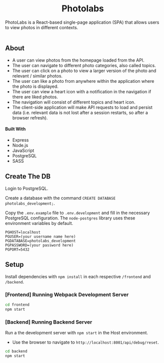 <h1 align="center"> Photolabs </h1>
PhotoLabs is a React-based single-page application (SPA) that allows users to view photos in different contexts.
<br />
<br />

## About

- A user can view photos from the homepage loaded from the API.
- The user can navigate to different photo categories, also called topics.
- The user can click on a photo to view a larger version of the photo and relevant / similar photos.
- The user can like a photo from anywhere within the application where the photo is displayed.
- The user can view a heart icon with a notification in the navigation if there are liked photos.
- The navigation will consist of different topics and heart icon.
- The client-side application will make API requests to load and persist data (i.e. relevant data is not lost after a session restarts, so after a browser refresh).

#### Built With 

- Express
- Node.js
- JavaScript
- PostgreSQL
- SASS

## Create The DB

Login to PostgreSQL. 

Create a database with the command `CREATE DATABASE photolabs_development;`.

Copy the `.env.example` file to `.env.development` and fill in the necessary PostgreSQL configuration.
The `node-postgres` library uses these environment variables by default.

``` 
PGHOST=localhost
PGUSER=(your username name here)
PGDATABASE=photolabs_development
PGPASSWORD=(your password here)
PGPORT=5432
```

## Setup

Install dependencies with `npm install` in each respective `/frontend` and `/backend`.

### [Frontend] Running Webpack Development Server

```sh
cd frontend
npm start
```

### [Backend] Running Backend Server

Run a the development server with `npm start` in the Host environment. 

- Use the browser to navigate to `http://localhost:8001/api/debug/reset`.

```sh
cd backend
npm start
```



